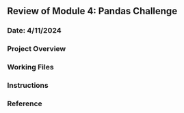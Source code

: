 ## Review of Module 4: Pandas Challenge
### Date: 4/11/2024

### Project Overview

### Working Files

### Instructions

### Reference 
